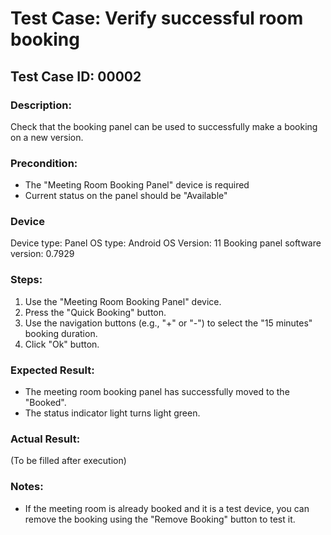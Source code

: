 # Test Case: Verify successful room booking

## Test Case ID: 00002

### Description:
Check that the booking panel can be used to successfully make a booking on a new version.

### Precondition:
- The "Meeting Room Booking Panel" device is required
- Current status on the panel should be "Available"

### Device
Device type: Panel
OS type: Android
OS Version: 11
Booking panel software version: 0.7929

### Steps:
1. Use the "Meeting Room Booking Panel" device.
2. Press the "Quick Booking" button.
3. Use the navigation buttons (e.g., "+" or "-") to select the "15 minutes" booking duration.
4. Click "Ok" button.

### Expected Result:
- The meeting room booking panel has successfully moved to the "Booked".
- The status indicator light turns light green.

### Actual Result:
(To be filled after execution)

### Notes:
- If the meeting room is already booked and it is a test device, you can remove the booking using the "Remove Booking" button to test it.

